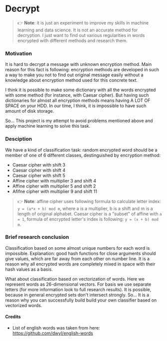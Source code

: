 # Decrypt

> 👉 **Note**: it is just an experiment to improve my skills in machine learning and data science. It is not an accurate method for decryption. 
I just want to find out various regularities in words encrypted with different methods and research them.

### Motivation

It is hard to decrypt a message with unknown encryption method. Main reason for this fact is following: encryption methods are developed in such 
a way to make you not to find out original message easily without a knowledge about encryption method used for this concrete text.

I think it is possible to make some dictionary with all the words encrypted with some method (for instance, with Caesar cipher). But having such 
dictionaries for almost all encryption methods means having A LOT OF SPACE on your HDD. In our time, I think, it is impossible to have such 
amount of disk storage.

So... This project is my attempt to avoid problems mentioned above and apply machine learning to solve this task.

### Desciption

We have a kind of classification task: random encrypted word should be a member of one of 6 different classes, destinguished by 
encryption method:
- Caesar cipher with shift 3
- Caesar cipher with shift 4
- Caesar cipher with shift 5
- Affine cipher with multiplier 3 and shift 4
- Affine cipher with multiplier 5 and shift 2
- Afifne cipher with multiplier 9 and shift 11

> 👉 **Note**: affine cipher uses following formula to calculate letter index: `y = (a*x + b) mod m`, where a is a multiplier, b is a shift and m 
is a length of original alphabet. Caesar cipher is a "subset" of affine with `a = 1`, formula of encrypted letter's index is following: 
`y = (x + b) mod m`.

### Brief research conclusion

Classification based on some almost unique numbers for each word is impossible. Explanation: good hash functions for close arguments should give 
values, which are far away from each other on number line. It is a reason why all encrypted words are completely mixed in space with their hash 
values as a basis.

What about classification based on vectorization of words. Here we represent words as 26-dimensional vectors. For basis we use separate letters 
(for more information look to full research results). It is possible, because in general encrypted sets don't intersect strongly. So... It is a 
reason why you can successfully build build your own classifier based on vectorized words.

#### Credits

- List of english words was taken from here: https://github.com/dwyl/english-words
